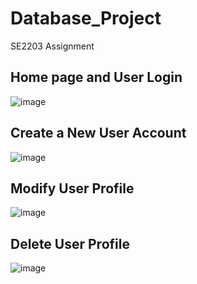 # Database_Project
SE2203 Assignment

## Home page and User Login
![image](https://github.com/DasolLim/Database_Project/assets/92288227/3df35cf9-e69c-4fee-9533-410bbae21a96)

## Create a New User Account
![image](https://github.com/DasolLim/Database_Project/assets/92288227/181ddc2e-3de1-467c-a286-2dce55bd71a4)

## Modify User Profile
![image](https://github.com/DasolLim/Database_Project/assets/92288227/a0792316-33e4-4538-9c56-e7a571689ce3)

## Delete User Profile
![image](https://github.com/DasolLim/Database_Project/assets/92288227/d32aedbe-3a77-4e38-929e-f74a58f59e8d)
